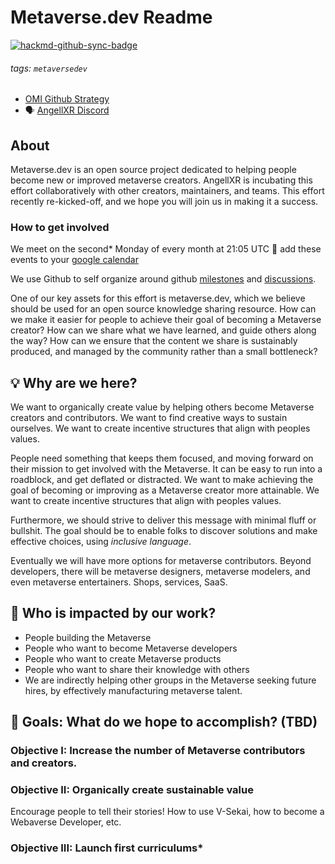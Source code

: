 # Metaverse.dev Readme

[![hackmd-github-sync-badge](https://hackmd.io/dLAAQ53zQoeaoA3RYt5D3w/badge)](https://hackmd.io/dLAAQ53zQoeaoA3RYt5D3w)

###### tags: `metaversedev`

- [OMI Github Strategy](https://hackmd.io/@mrmetaverse/omi-github-process)
- :speaking_head: [AngellXR Discord](https://discord.gg/BJHQP5Pwtf)

## About

Metaverse.dev is an open source project dedicated to helping people become new or improved metaverse creators. AngellXR is incubating this effort collaboratively with other creators, maintainers, and teams. This effort recently re-kicked-off, and we hope you will join us in making it a success. 

### How to get involved 

We meet on the second* Monday of every month at 21:05 UTC :calendar: add these events to your [google calendar](https://calendar.google.com/event?action=TEMPLATE&tmeid=NDMwbjVvNm1oMnN2ajZvZm9oZzA1djUyNDBfMjAyMjA0MDRUMjEwNTAwWiBqZXNzZUBhbmdlbGx4ci5jb20&tmsrc=jesse%40angellxr.com&scp=ALL)

We use Github to self organize around github [milestones](https://github.com/AngellXR/metaversedev/milestones) and [discussions](https://github.com/AngellXR/metaversedev/discussions).

One of our key assets for this effort is metaverse.dev, which we believe should be used for an open source knowledge sharing resource. How can we make it easier for people to achieve their goal of becoming a Metaverse creator? How can we share what we have learned, and guide others along the way? How can we ensure that the content we share is sustainably produced, and managed by the community rather than a small bottleneck? 

## :bulb: Why are we here? 

We want to organically create value by helping others become Metaverse creators and contributors. We want to find creative ways to sustain ourselves. We want to create incentive structures that align with peoples values. 

People need something that keeps them focused, and moving forward on their mission to get involved with the Metaverse. It can be easy to run into a roadblock, and get deflated or distracted. We want to make achieving the goal of becoming or improving as a Metaverse creator more attainable. We want to create incentive structures that align with peoples values. 

Furthermore, we should strive to deliver this message with minimal fluff or bullshit. The goal should be to enable folks to discover solutions and make effective choices, using _inclusive language_. 

Eventually we will have more options for metaverse contributors. Beyond developers, there will be metaverse designers, metaverse modelers, and even metaverse entertainers. Shops, services, SaaS. 


## :woman: Who is impacted by our work? 

- People building the Metaverse 
- People who want to become Metaverse developers 
- People who want to create Metaverse products
- People who want to share their knowledge with others 
- We are indirectly helping other groups in the Metaverse seeking future hires, by effectively manufacturing metaverse talent. 

## :dart: Goals: What do we hope to accomplish? (TBD)

### Objective I: Increase the number of Metaverse contributors and creators. 
### Objective II: Organically create sustainable value
Encourage people to tell their stories! How to use V-Sekai, how to become a Webaverse Developer, etc. 
### Objective III: Launch first curriculums* 



